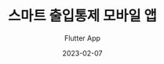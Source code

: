 ---
title: 스마트 출입통제 모바일 앱
subtitle: Flutter App
layout: default
modal-id: 2
date: 2023-02-07
img: cherry.png
img2: nayun.png
thumbnail: cherry.png
alt: image-alt
update: 2023/02/07
technology: Dart, JS
demo: 나연테크
link1: http://www.nayuntech.com/
description: 모바일로 숙박시설을 예약, 자동 체크인, 문 개폐까지 한번에 관리해주는 Flutter 모바일 앱 입니다.
description2: Flutter를 사용해 크로스 플랫폼 구축 (Android ,iOS 동시 빌드)
description3: Provider를 사용한 생명주기, 앱 흐름 구축
description4: Rest API 통신을 이용해 해당 브릿지와 통신 (숙박예약, 자동 체크인)
description5: BLE를 사용해 도어락을 자동 개폐
---